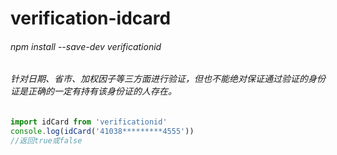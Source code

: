 # verification-idcard
###### npm install --save-dev verificationid
###### 针对日期、省市、加权因子等三方面进行验证，但也不能绝对保证通过验证的身份证是正确的一定有持有该身份证的人存在。
```javascript
import idCard from 'verificationid'
console.log(idCard('41038*********4555'))
//返回true或false
```
